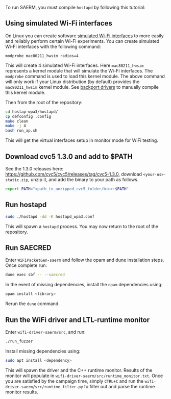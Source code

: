 To run SAERM, you must compile `hostapd` by following this tutorial:

## Using simulated Wi-Fi interfaces

On Linux you can create software [simulated Wi-Fi interfaces](https://www.kernel.org/doc/html/latest/networking/mac80211_hwsim/mac80211_hwsim.html)
to more easily and reliably perform certain Wi-Fi experiments.
You can create simulated Wi-Fi interfaces with the following command:

	modprobe mac80211_hwsim radios=4

This will create 4 simulated Wi-Fi interfaces.
Here `mac80211_hwsim` represents a kernel module that will simulate the Wi-Fi interfaces.
The `modprobe` command is used to load this kernel module.
The above command will only work if your Linux distribution (by default) provides the `mac80211_hwsim` kernel module.
See [backport drivers](#id-backport-drivers) to manually compile this kernel module.

Then from the root of the repository:

```bash
cd hostap-wpa3/hostapd/
cp defconfig .config
make clean
make -j 4
bash run_ap.sh
```

This will get the virtual interfaces setup in monitor mode for WiFi testing.

## Download cvc5 1.3.0 and add to $PATH

See the 1.3.0 releases here: https://github.com/cvc5/cvc5/releases/tag/cvc5-1.3.0, download
`<your-os>-static.zip`, unzip it, and add the binary to your path as follows.
```bash
export PATH="<path_to_unzipped_cvc5_folder/bin>:$PATH"
```

## Run hostapd

```bash
sudo ./hostapd -dd -K hostapd_wpa3.conf
```

This will spawn a `hostapd` process. You may now return to the root of the repository.

## Run SAECRED

Enter `WiFiPacketGen-saerm` and follow the opam and dune installation steps. Once complete run:

```bash
dune exec sbf -- --saecred
```

In the event of missing dependencies, install the `opam` dependencies using:

```bash
opam install <library>
```

Rerun the `dune` command.

## Run the WiFi driver and LTL-runtime monitor

Enter `wifi-driver-saerm/src`, and run:

```bash
./run_fuzzer
```

Install missing dependencies using:

```bash
sudo apt install <dependency>
```

This will spawn the driver and the C++ runtime monitor. Results of the monitor will populate in `wifi-driver-saerm/src/runtime_monitor.txt`. Once you are satisfied by the campaign time, simply `CTRL+C` and run the `wifi-driver-saerm/src/runtime_filter.py` to filter out and parse the runtime monitor results.
